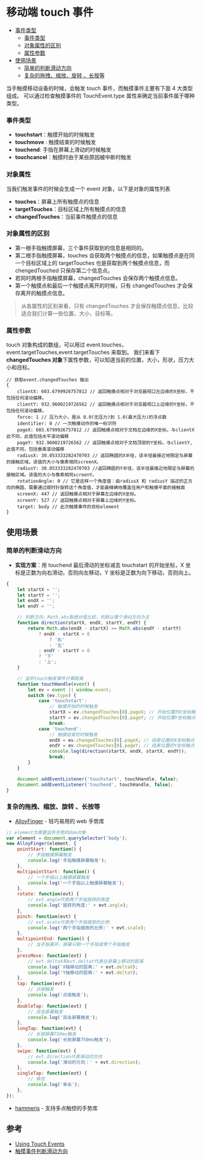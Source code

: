 # 移动端 touch 事件

-   [事件类型](#事件类型)
    -   [事件类型](#事件类型)
    -   [对象属性的区别](#对象属性的区别)
    -   [属性参数](#属性参数)
-   [使用场景](#使用场景)
    -   [简单的判断滑动方向](#简单的判断滑动方向)
    -   [复杂的拖拽、缩放、旋转 、长按等](#复杂的拖拽、缩放、旋转、长按等)

当手触摸移动设备的时候，会触发 touch 事件，而触摸事件主要有下面 4 大类型组成。
可以通过检查触摸事件的 TouchEvent.type 属性来确定当前事件属于哪种类型。

### 事件类型

-   **touchstart**：触摸开始的时候触发
-   **touchmove** : 触摸结束的时候触发
-   **touchend**: 手指在屏幕上滑动的时候触发
-   **touchcancel**：触摸时由于某些原因被中断时触发

### 对象属性

当我们触发事件的时候会生成一个 event 对象，以下是对象的属性列表

-   **touches**：屏幕上所有触摸点的信息
-   **targetTouches**：目标区域上所有触摸点的信息
-   **changedTouches**：当前事件触摸点的信息

### 对象属性的区别

-   第一根手指触摸屏幕，三个事件获取到的信息是相同的。
-   第二根手指触摸屏幕，touches 会获取两个触摸点的信息，如果触摸点是在同一个目标区域上的 targetTouches 也是获取到两个触摸点信息，而 chengedTouched 只保存第二个信息点。
-   若同时两根手指触摸屏幕，changedTouches 会保存两个触摸点信息。
-   第一个触摸点和最后一个触摸点离开的时候，只有 changedTouches 才会保存离开的触摸点信息。

> 从各属性的区别来看，只有 changedTouches 才会保存触摸点信息，比较适合我们计算一些位置，大小，目标等。

### 属性参数

touch 对象构成的数组，可以用过 event.touches，event.targetTouches,event.targetTouches 来取到。
我们来看下**changedTouches 对象**下属性参数，可以知道当前的位置，大小，形状，压力大小和目标。

```
// 获取event.changedTouches 输出
{
    clientX: 603.6799926757812 // 返回触摸点相对于浏览器视口左边缘的X坐标，不包括任何滚动偏移。
    clientY: 932.9600219726562 // 返回触摸点相对于浏览器视口上边缘的Y坐标，不包括任何滚动偏移。
    force: 1 // 压力大小，是从 0.0(无压力)到 1.0(最大压力)的浮点数
    identifier: 0 // 一次触摸动作的唯一标识符
    pageX: 603.6799926757812 // 返回触摸点相对于文档左边缘的X坐标。与clientX此不同，此值包括水平滚动偏移
    pageY: 932.9600219726562 // 返回触摸点相对于文档顶部的Y坐标。与clientY,此值不同，包括垂直滚动偏移
    radiusX: 30.053333282470703 // 返回椭圆的X半径，该半径最接近地限定与屏幕的接触区域。该值的大小与像素相同screenX。
    radiusY: 30.053333282470703 //返回椭圆的Y半径，该半径最接近地限定与屏幕的接触区域。该值的大小与像素相同screenY。
    rotationAngle: 0 // 它是这样一个角度值：由radiusX 和 radiusY 描述的正方向的椭圆，需要通过顺时针旋转这个角度值，才能最精确地覆盖住用户和触摸平面的接触面
    screenX: 447 // 返回触摸点相对于屏幕左边缘的X坐标。
    screenY: 527 // 返回触摸点相对于屏幕上边缘的Y坐标。
    target: body // 此次触摸事件的目标element
}
```

## 使用场景

### 简单的判断滑动方向

-   **实现方案**：用 touchend 最后滑动的坐标减去 touchstart 的开始坐标，X 坐标是正数为向右滑动，否则向左移动，Y 坐标是正数为向下移动，否则向上。

```javascript
{
	let startX = '';
	let startY = '';
	let endX = '';
	let endY = '';

	// 判断方向，Math.abs取绝对值比较，判断以哪个滑动方向为主
	function direction(startX, endX, startY, endY) {
		return Math.abs(endX - startX) >= Math.abs(endY - startY)
			? endX - startX > 0
				? '右'
				: '左'
			: endY - startY > 0
			? '下'
			: '上';
	}

	// 监听touch触发事件计算距离
	function touchHandle(event) {
		let ev = event || window.event;
		switch (ev.type) {
			case 'touchstart':
				// 触摸开始的时候触发
				startX = ev.changedTouches[0].pageX; // 开始位置的X坐标触点
				startY = ev.changedTouches[0].pageY; // 开始位置Y坐标触点
				break;
			case 'touchend':
				// 触摸结束的时候触发
				endX = ev.changedTouches[0].pageX; // 结束位置的X坐标触点
				endY = ev.changedTouches[0].pageY; // 结束位置的Y坐标触点
				console.log(direction(startX, endX, startX, endY));
				break;
		}
	}

	document.addEventListener('touchstart', touchHandle, false);
	document.addEventListener('touchend', touchHandle, false);
}
```

### 复杂的拖拽、缩放、旋转 、长按等

-   [AlloyFinger](http://www.alloyteam.com/2016/05/super-small-web-gesture-library-alloyfinger-released/) - 轻巧易用的 web 手势库

```javascript
// element为需要监听手势的dom对象
var element = document.querySelector('body');
new AlloyFinger(element, {
	pointStart: function() {
		// 手指触摸屏幕触发
		console.log('手指触摸屏幕触发');
	},
	multipointStart: function() {
		// 一个手指以上触摸屏幕触发
		console.log('一个手指以上触摸屏幕触发');
	},
	rotate: function(evt) {
		// evt.angle代表两个手指旋转的角度
		console.log('旋转的角度:' + evt.angle);
	},
	pinch: function(evt) {
		// evt.scale代表两个手指缩放的比例
		console.log('两个手指缩放的比例:' + evt.scale);
	},
	multipointEnd: function() {
		// 当手指离开，屏幕只剩一个手指或零个手指触发
	},
	pressMove: function(evt) {
		// evt.deltaX和evt.deltaY代表在屏幕上移动的距离
		console.log('X轴移动的距离:' + evt.deltaX);
		console.log('Y抽移动的距离:' + evt.deltaY);
	},
	tap: function(evt) {
		// 点按触发
		console.log('点按触发');
	},
	doubleTap: function(evt) {
		// 双击屏幕触发
		console.log('双击屏幕触发');
	},
	longTap: function(evt) {
		// 长按屏幕750ms触发
		console.log('长按屏幕750ms触发');
	},
	swipe: function(evt) {
		// evt.direction代表滑动的方向
		console.log('滑动的方向：' + evt.direction);
	},
	singleTap: function(evt) {
		// 单击
		console.log('单击');
	},
});
```

-   [hammerjs](http://hammerjs.github.io/) - 支持多点触控的手势库

## 参考

-   [Using Touch Events
    ](https://developer.mozilla.org/en-US/docs/Web/API/Touch_events/Using_Touch_Events)
-   [触摸事件判断滑动方向](https://segmentfault.com/a/1190000015171176)
